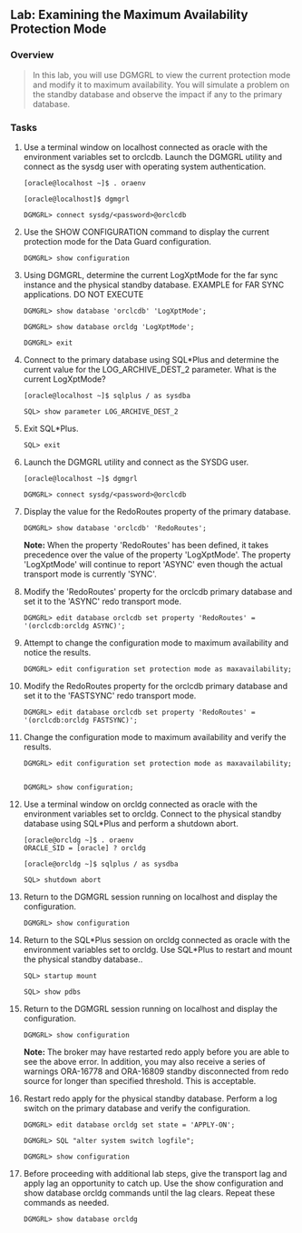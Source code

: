 Lab: Examining the Maximum Availability Protection Mode
-----------------------------------------------------------------

### Overview

> In this lab, you will use DGMGRL to view the current protection
> mode and modify it to maximum availability. You will simulate a
> problem on the standby database and observe the impact if any to the
> primary database.

### Tasks

1.  Use a terminal window on localhost connected as oracle with the
    environment variables set to orclcdb. Launch the DGMGRL utility and
    connect as the sysdg user with operating system authentication.

    ```
    [oracle@localhost ~]$ . oraenv

    [oracle@localhost]$ dgmgrl

    DGMGRL> connect sysdg/<password>@orclcdb
    ```

2.  Use the SHOW CONFIGURATION command to display the current protection
    mode for the Data Guard configuration.

    ```
    DGMGRL> show configuration
    ```

3.  Using DGMGRL, determine the current LogXptMode for the far sync
    instance and the physical standby database. EXAMPLE for FAR SYNC
    applications. DO NOT EXECUTE

    ```
    DGMGRL> show database 'orclcdb' 'LogXptMode';

    DGMGRL> show database orcldg 'LogXptMode';

    DGMGRL> exit
    ```

4.  Connect to the primary database using SQL\*Plus and determine the
    current value for the LOG\_ARCHIVE\_DEST\_2 parameter. What is the current LogXptMode? 

    ```
    [oracle@localhost ~]$ sqlplus / as sysdba

    SQL> show parameter LOG_ARCHIVE_DEST_2
    ```

5. Exit SQL\*Plus.

    ```
    SQL> exit
    ```

6.  Launch the DGMGRL utility and connect as the SYSDG user.

    ```
    [oracle@localhost ~]$ dgmgrl

    DGMGRL> connect sysdg/<password>@orclcdb 
    ```

7.  Display the value for the RedoRoutes property of the primary
    database.

    ```
    DGMGRL> show database 'orclcdb' 'RedoRoutes';
    ```

    **Note:** When the property 'RedoRoutes' has been defined, it takes precedence over the value of the property 'LogXptMode'. The property 'LogXptMode' will continue to report 'ASYNC' even though the actual transport mode is currently 'SYNC'.

8.  Modify the \'RedoRoutes\' property for the orclcdb primary database
    and set it to the \'ASYNC\' redo transport mode.

    ```
    DGMGRL> edit database orclcdb set property 'RedoRoutes' = '(orclcdb:orcldg ASYNC)';
    ```

9.  Attempt to change the configuration mode to maximum availability and
    notice the results.

    ```
    DGMGRL> edit configuration set protection mode as maxavailability;
    ```

10. Modify the RedoRoutes property for the orclcdb primary database and
    set it to the \'FASTSYNC\' redo transport mode.

    ```
    DGMGRL> edit database orclcdb set property 'RedoRoutes' = '(orclcdb:orcldg FASTSYNC)';
    ```

11. Change the configuration mode to maximum availability and verify the
    results.

    ```
    DGMGRL> edit configuration set protection mode as maxavailability;


    DGMGRL> show configuration;
    ```

12. Use a terminal window on orcldg connected as oracle with the
    environment variables set to orcldg. Connect to the physical standby
    database using SQL\*Plus and perform a shutdown abort.

    ```
    [oracle@orcldg ~]$ . oraenv
    ORACLE_SID = [oracle] ? orcldg

    [oracle@orcldg ~]$ sqlplus / as sysdba

    SQL> shutdown abort
    ```

13. Return to the DGMGRL session running on localhost and display the
    configuration.

    ```
    DGMGRL> show configuration
    ```

14. Return to the SQL\*Plus session on orcldg connected as oracle with
    the environment variables set to orcldg. Use SQL\*Plus to restart
    and mount the physical standby database..

    ```
    SQL> startup mount

    SQL> show pdbs
    ```

15. Return to the DGMGRL session running on localhost and display the
    configuration.


    ```
    DGMGRL> show configuration
    ```

    **Note:** The broker may have restarted redo apply before you are able
    to see the above error. In addition, you may also receive a series of
    warnings ORA-16778 and ORA-16809 standby disconnected from redo source
    for longer than specified threshold. This is acceptable.

16. Restart redo apply for the physical standby database. Perform a log
    switch on the primary database and verify the configuration.


    ```
    DGMGRL> edit database orcldg set state = 'APPLY-ON';

    DGMGRL> SQL "alter system switch logfile";

    DGMGRL> show configuration
    ```

17. Before proceeding with additional lab steps, give the transport lag
    and apply lag an opportunity to catch up. Use the show configuration
    and show database orcldg commands until the lag clears. Repeat these
    commands as needed.

    ```
    DGMGRL> show database orcldg
    ```